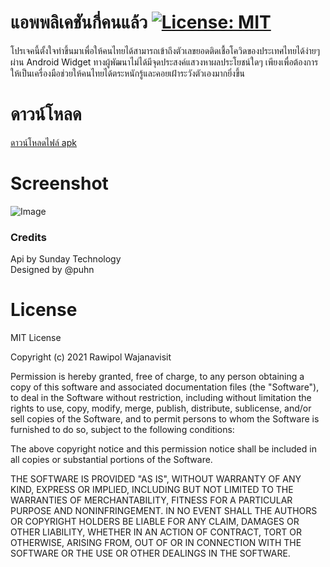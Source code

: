 # แอพพลิเคชันกี่คนแล้ว [![License: MIT](https://img.shields.io/badge/License-MIT-yellow.svg)](https://opensource.org/licenses/MIT)
โปรเจคนี้ตั้งใจทำขึ้นมาเพื่อให้คนไทยได้สามารถเข้าถึงตัวเลขยอดติดเชื้อโควิดของประเทศไทยได้ง่ายๆ ผ่าน Android Widget ทางผู้พัฒนาไม่ได้มีจุดประสงค์แสวงหาผลประโยชน์ใดๆ เพียงเพื่อต้องการให้เป็นเครื่องมือช่วยให้คนไทยได้ตระหนักรู้และคอยเฝ้าระวังตัวเองมากยิ่งขึ้น

# ดาวน์โหลด
[ดาวน์โหลดไฟล์ apk](https://github.com/oakraw/thailand-covid-case-android/blob/master/app/release/app-release.apk?raw=true)

# Screenshot
![Image](https://github.com/oakraw/thailand-covid-case-android/blob/master/ss.jpg?raw=true)


### Credits
Api by Sunday Technology</br>
Designed by @puhn

# License 
MIT License

Copyright (c) 2021 Rawipol Wajanavisit

Permission is hereby granted, free of charge, to any person obtaining a copy
of this software and associated documentation files (the "Software"), to deal
in the Software without restriction, including without limitation the rights
to use, copy, modify, merge, publish, distribute, sublicense, and/or sell
copies of the Software, and to permit persons to whom the Software is
furnished to do so, subject to the following conditions:

The above copyright notice and this permission notice shall be included in all
copies or substantial portions of the Software.

THE SOFTWARE IS PROVIDED "AS IS", WITHOUT WARRANTY OF ANY KIND, EXPRESS OR
IMPLIED, INCLUDING BUT NOT LIMITED TO THE WARRANTIES OF MERCHANTABILITY,
FITNESS FOR A PARTICULAR PURPOSE AND NONINFRINGEMENT. IN NO EVENT SHALL THE
AUTHORS OR COPYRIGHT HOLDERS BE LIABLE FOR ANY CLAIM, DAMAGES OR OTHER
LIABILITY, WHETHER IN AN ACTION OF CONTRACT, TORT OR OTHERWISE, ARISING FROM,
OUT OF OR IN CONNECTION WITH THE SOFTWARE OR THE USE OR OTHER DEALINGS IN THE
SOFTWARE.
